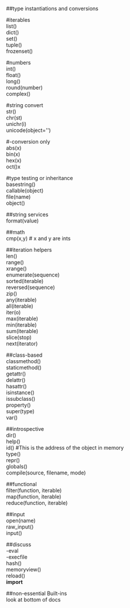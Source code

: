 ##type instantiations and conversions    
    
#iterables    
list()    
dict()    
set()    
tuple()    
frozenset()    
    
#numbers    
int()    
float()    
long()    
round(number)    
complex()    
    
#string convert    
str()    
chr(st)    
unichr(i)    
unicode(object='')    
    
#-conversion only    
abs(x)    
bin(x)    
hex(x)    
oct()x     
    
#type testing or inheritance    
basestring()    
callable(object)    
file(name)    
object()    
    
##string services    
format(value)    
    
##math    
cmp(x,y) # x and y are ints    
    
##iteration helpers    
len()    
range()    
xrange()    
enumerate(sequence)    
sorted(iterable)    
reversed(sequence)    
zip()    
any(iterable)    
all(iterable)    
iter(o)    
max(iterable)    
min(iterable)    
sum(iterable)    
slice(stop)    
next(iterator)    
    
##class-based    
classmethod()    
staticmethod()    
getattr()    
delattr()    
hasattr()    
isinstance()    
issubclass()    
property()    
super(type)    
var()    
    
##introspective    
dir()    
help()    
id() #This is the address of the object in memory    
type()    
repr()    
globals()    
compile(source, filename, mode)    
    
##functional    
filter(function, iterable)    
map(function, iterable)    
reduce(function, iterable)    
    
##input    
open(name)    
raw_input()    
input()    
    
##discuss    
-eval    
-execfile    
hash()    
memoryview()    
reload()    
__import__    
    
##non-essential Built-ins    
look at bottom of docs    
    
    
